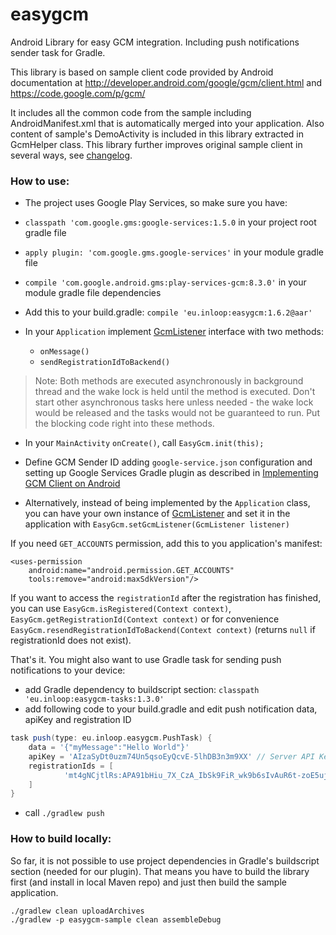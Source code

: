 # easygcm

Android Library for easy GCM integration. Including push notifications sender task for Gradle.

This library is based on sample client code provided by Android documentation at http://developer.android.com/google/gcm/client.html and https://code.google.com/p/gcm/

It includes all the common code from the sample including AndroidManifest.xml that is automatically merged into your application. Also content of sample's DemoActivity is included in this library extracted in GcmHelper class. This library further improves original sample client in several ways, see [changelog](https://github.com/inloop/easygcm/blob/master/CHANGELOG.md).

### How to use:

* The project uses Google Play Services, so make sure you have:
 * `classpath 'com.google.gms:google-services:1.5.0` in your project root gradle file
 * `apply plugin: 'com.google.gms.google-services'` in your module gradle file
 * `compile 'com.google.android.gms:play-services-gcm:8.3.0'` in your module gradle file dependencies

* Add this to your build.gradle: `compile 'eu.inloop:easygcm:1.6.2@aar'`
* In your `Application` implement [GcmListener](https://github.com/inloop/easygcm/blob/master/easygcm-lib/src/main/java/eu/inloop/easygcm/GcmListener.java) interface with two methods:
  * `onMessage()`
  * `sendRegistrationIdToBackend()`

> Note: Both methods are executed asynchronously in background thread and the wake lock is held until the method is executed. Don't start other asynchronous tasks here unless needed - the wake lock would be released and the tasks would not be guaranteed to run. Put the blocking code right into these methods.

* In your `MainActivity` `onCreate()`, call `EasyGcm.init(this);`
* Define GCM Sender ID adding `google-service.json` configuration and setting up Google Services Gradle plugin as described in [Implementing GCM Client on Android ](https://developers.google.com/cloud-messaging/android/client)

* Alternatively, instead of being implemented by the `Application` class, you can have your own instance of [GcmListener](https://github.com/inloop/easygcm/blob/master/easygcm-lib/src/main/java/eu/inloop/easygcm/GcmListener.java) and set it in the application with `EasyGcm.setGcmListener(GcmListener listener)`

If you need ```GET_ACCOUNTS``` permission, add this to you application's manifest:

    <uses-permission
        android:name="android.permission.GET_ACCOUNTS"
        tools:remove="android:maxSdkVersion"/>

If you want to access the `registrationId` after the registration has finished, you can use `EasyGcm.isRegistered(Context context)`, `EasyGcm.getRegistrationId(Context context)` or for convenience `EasyGcm.resendRegistrationIdToBackend(Context context)` (returns `null` if registrationId does not exist).

That's it. You might also want to use Gradle task for sending push notifications to your device:

* add Gradle dependency to buildscript section: `classpath 'eu.inloop:easygcm-tasks:1.3.0'`
* add following code to your build.gradle and edit push notification data, apiKey and registration ID
```groovy
task push(type: eu.inloop.easygcm.PushTask) {
    data = '{"myMessage":"Hello World"}'
    apiKey = 'AIzaSyDt0uzm74Un5qsoEyQcvE-5lhDB3n3m9XX' // Server API Key
    registrationIds = [
            'mt4gNCjtlRs:APA91bHiu_7X_CzA_IbSk9FiR_wk9b6sIvAuR6t-zoE5ujSx0D5Obql5dZiQ9DrEK8YsJm4lBr2nNLKWGRKSr2GZJSgdm_jxOWO4nBCE2QYNzJTS2bCTPRgrIH7cra0t1BEU7g2dwnYY'
    ]
}
```
* call `./gradlew push`

### How to build locally:

So far, it is not possible to use project dependencies in Gradle's buildscript section (needed for our plugin). That means you have to build the library first (and install in local Maven repo) and just then build the sample application.

    ./gradlew clean uploadArchives
    ./gradlew -p easygcm-sample clean assembleDebug
